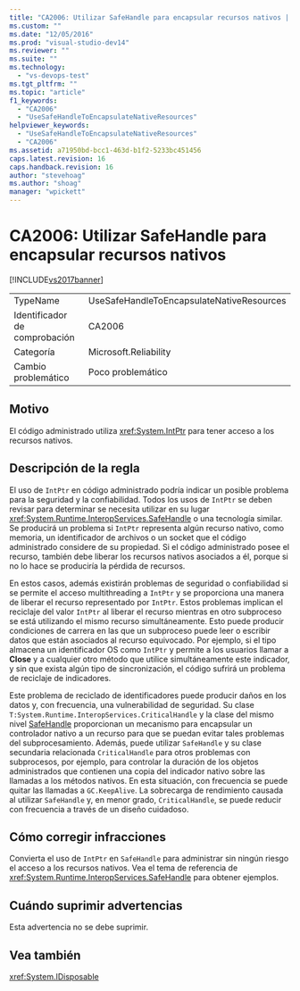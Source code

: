 ```yaml
---
title: "CA2006: Utilizar SafeHandle para encapsular recursos nativos | Microsoft Docs"
ms.custom: ""
ms.date: "12/05/2016"
ms.prod: "visual-studio-dev14"
ms.reviewer: ""
ms.suite: ""
ms.technology: 
  - "vs-devops-test"
ms.tgt_pltfrm: ""
ms.topic: "article"
f1_keywords: 
  - "CA2006"
  - "UseSafeHandleToEncapsulateNativeResources"
helpviewer_keywords: 
  - "UseSafeHandleToEncapsulateNativeResources"
  - "CA2006"
ms.assetid: a71950bd-bcc1-463d-b1f2-5233bc451456
caps.latest.revision: 16
caps.handback.revision: 16
author: "stevehoag"
ms.author: "shoag"
manager: "wpickett"
---
```

# CA2006: Utilizar SafeHandle para encapsular recursos nativos
[!INCLUDE[vs2017banner](../code-quality/includes/vs2017banner.md)]

|||  
|-|-|  
|TypeName|UseSafeHandleToEncapsulateNativeResources|  
|Identificador de comprobación|CA2006|  
|Categoría|Microsoft.Reliability|  
|Cambio problemático|Poco problemático|  
  
## Motivo  
 El código administrado utiliza <xref:System.IntPtr> para tener acceso a los recursos nativos.  
  
## Descripción de la regla  
 El uso de `IntPtr` en código administrado podría indicar un posible problema para la seguridad y la confiabilidad.  Todos los usos de `IntPtr` se deben revisar para determinar se necesita utilizar en su lugar <xref:System.Runtime.InteropServices.SafeHandle> o una tecnología similar.  Se producirá un problema si `IntPtr` representa algún recurso nativo, como memoria, un identificador de archivos o un socket que el código administrado considere de su propiedad.  Si el código administrado posee el recurso, también debe liberar los recursos nativos asociados a él, porque si no lo hace se produciría la pérdida de recursos.  
  
 En estos casos, además existirán problemas de seguridad o confiabilidad si se permite el acceso multithreading a `IntPtr` y se proporciona una manera de liberar el recurso representado por `IntPtr`.  Estos problemas implican el reciclaje del valor `IntPtr` al liberar el recurso mientras en otro subproceso se está utilizando el mismo recurso simultáneamente.  Esto puede producir condiciones de carrera en las que un subproceso puede leer o escribir datos que están asociados al recurso equivocado.  Por ejemplo, si el tipo almacena un identificador OS como `IntPtr` y permite a los usuarios llamar a **Close** y a cualquier otro método que utilice simultáneamente este indicador, y sin que exista algún tipo de sincronización, el código sufrirá un problema de reciclaje de indicadores.  
  
 Este problema de reciclado de identificadores puede producir daños en los datos y, con frecuencia, una vulnerabilidad de seguridad.  Su clase `T:System.Runtime.InteropServices.CriticalHandle` y la clase del mismo nivel [SafeHandle](assetId:///SafeHandle?qualifyHint=False&autoUpgrade=True) proporcionan un mecanismo para encapsular un controlador nativo a un recurso para que se puedan evitar tales problemas del subprocesamiento.  Además, puede utilizar `SafeHandle` y su clase secundaria relacionada `CriticalHandle` para otros problemas con subprocesos, por ejemplo, para controlar la duración de los objetos administrados que contienen una copia del indicador nativo sobre las llamadas a los métodos nativos.  En esta situación, con frecuencia se puede quitar las llamadas a `GC.KeepAlive`.  La sobrecarga de rendimiento causada al utilizar `SafeHandle` y, en menor grado, `CriticalHandle`, se puede reducir con frecuencia a través de un diseño cuidadoso.  
  
## Cómo corregir infracciones  
 Convierta el uso de `IntPtr` en `SafeHandle` para administrar sin ningún riesgo el acceso a los recursos nativos.  Vea el tema de referencia de <xref:System.Runtime.InteropServices.SafeHandle> para obtener ejemplos.  
  
## Cuándo suprimir advertencias  
 Esta advertencia no se debe suprimir.  
  
## Vea también  
 <xref:System.IDisposable>
